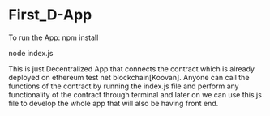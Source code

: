 # First_D-App
To run the App:
npm install 

node index.js


This is just Decentralized App that connects the contract which is already deployed on ethereum test net blockchain[Koovan]. 
Anyone can call the functions of the contract by running the index.js file and perform any functionality of the contract through terminal and later on we can use this js file to develop the whole app that will also be having front end.
